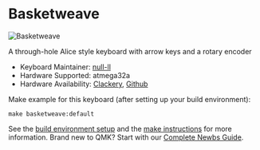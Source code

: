 # Basketweave

![Basketweave](https://i.imgur.com/lXhMxQU.jpg)

A through-hole Alice style keyboard with arrow keys and a rotary encoder

* Keyboard Maintainer: [null-ll](https://github.com/null-ll)
* Hardware Supported: atmega32a
* Hardware Availability: [Clackery](https://clackery.com), [Github](https://github.com/null-ll/basketweave)

Make example for this keyboard (after setting up your build environment):

    make basketweave:default

See the [build environment setup](https://docs.qmk.fm/#/getting_started_build_tools) and the [make instructions](https://docs.qmk.fm/#/getting_started_make_guide) for more information. Brand new to QMK? Start with our [Complete Newbs Guide](https://docs.qmk.fm/#/newbs).